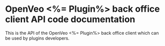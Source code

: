 # OpenVeo <%= Plugin%> back office client API code documentation
This is the API of the OpenVeo <%= Plugin%> back office client which can be used by plugins developers.
